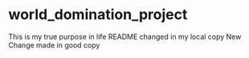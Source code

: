 # world_domination_project
This is my true purpose in life
README changed in my local copy
New Change made in good copy
